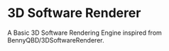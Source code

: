 # 3D Software Renderer
A Basic 3D Software Rendering Engine inspired from BennyQBD/3DSoftwareRenderer.